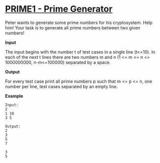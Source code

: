 # [PRIME1 - Prime Generator](https://www.spoj.com/problems/PRIME1/)

Peter wants to generate some prime numbers for his cryptosystem. Help him! Your task is to generate all prime numbers between two given numbers!

**Input**

The input begins with the number t of test cases in a single line (t<=10). In each of the next t lines there are two numbers m and n (1 <= m <= n <= 1000000000, n-m<=100000) separated by a space.

**Output**

For every test case print all prime numbers p such that m <= p <= n, one number per line, test cases separated by an empty line.

**Example**

```
Input:
2
1 10
3 5

Output:
2
3
5
7

3
5
```
